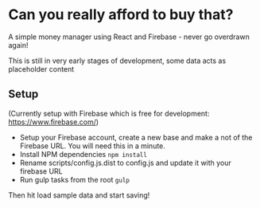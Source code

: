 # Can you really afford to buy that?
A simple money manager using React and Firebase - never go overdrawn again!

This is still in very early stages of development, some data acts as placeholder content

## Setup
(Currently setup with Firebase which is free for development: https://www.firebase.com/)

- Setup your Firebase account, create a new base and make a not of the Firebase URL. You will need this in a minute.
- Install NPM dependencies `npm install`
- Rename scripts/config.js.dist to config.js and update it with your firebase URL
- Run gulp tasks from the root `gulp`

Then hit load sample data and start saving!
